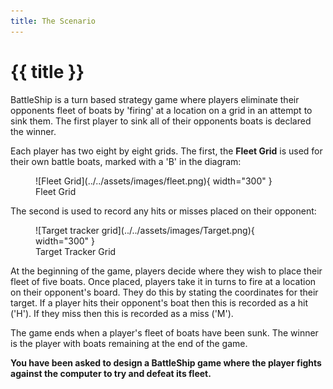 ```yaml
---
title: The Scenario
---
```


# {{ title }}

BattleShip is a turn based strategy game where players eliminate their opponents fleet of boats by 'firing' at a location on a grid in an attempt to sink them. The first player to sink all of their opponents boats is declared the winner.  

Each player has two eight by eight grids. The first, the __Fleet Grid__ is used for their own battle boats, marked with a 'B' in the diagram:

<figure markdown="span">
  ![Fleet Grid](../../assets/images/fleet.png){ width="300" }
  <figcaption>Fleet Grid</figcaption>
</figure>

The second is used to record any hits or misses placed on their opponent:

<figure markdown="span">
  ![Target tracker grid](../../assets/images/Target.png){ width="300" }
  <figcaption>Target Tracker Grid</figcaption>
</figure>

At the beginning of the game, players decide where they wish to place their fleet of five boats.  Once placed, players take it in turns to fire at a location on their opponent's board. They do this by stating the coordinates for their target. If a player hits their opponent's boat then this is recorded as a hit ('H'). If they miss then this is recorded as a miss ('M').  

The game ends when a player's fleet of boats have been sunk. The winner is the player with boats remaining at the end of the game.

**You have been asked to design a BattleShip game where the player fights against the computer to try and defeat its fleet.**